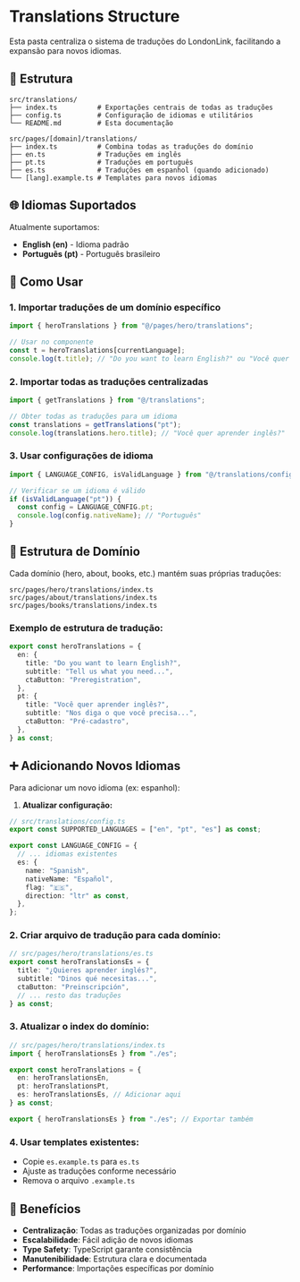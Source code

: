 # Translations Structure

Esta pasta centraliza o sistema de traduções do LondonLink, facilitando a expansão para novos idiomas.

## 📁 Estrutura

```
src/translations/
├── index.ts          # Exportações centrais de todas as traduções
├── config.ts         # Configuração de idiomas e utilitários
└── README.md         # Esta documentação

src/pages/[domain]/translations/
├── index.ts          # Combina todas as traduções do domínio
├── en.ts             # Traduções em inglês
├── pt.ts             # Traduções em português
├── es.ts             # Traduções em espanhol (quando adicionado)
└── [lang].example.ts # Templates para novos idiomas
```

## 🌐 Idiomas Suportados

Atualmente suportamos:

- **English (en)** - Idioma padrão
- **Português (pt)** - Português brasileiro

## 📝 Como Usar

### 1. Importar traduções de um domínio específico

```typescript
import { heroTranslations } from "@/pages/hero/translations";

// Usar no componente
const t = heroTranslations[currentLanguage];
console.log(t.title); // "Do you want to learn English?" ou "Você quer aprender inglês?"
```

### 2. Importar todas as traduções centralizadas

```typescript
import { getTranslations } from "@/translations";

// Obter todas as traduções para um idioma
const translations = getTranslations("pt");
console.log(translations.hero.title); // "Você quer aprender inglês?"
```

### 3. Usar configurações de idioma

```typescript
import { LANGUAGE_CONFIG, isValidLanguage } from "@/translations/config";

// Verificar se um idioma é válido
if (isValidLanguage("pt")) {
  const config = LANGUAGE_CONFIG.pt;
  console.log(config.nativeName); // "Português"
}
```

## 🔧 Estrutura de Domínio

Cada domínio (hero, about, books, etc.) mantém suas próprias traduções:

```
src/pages/hero/translations/index.ts
src/pages/about/translations/index.ts
src/pages/books/translations/index.ts
```

### Exemplo de estrutura de tradução:

```typescript
export const heroTranslations = {
  en: {
    title: "Do you want to learn English?",
    subtitle: "Tell us what you need...",
    ctaButton: "Preregistration",
  },
  pt: {
    title: "Você quer aprender inglês?",
    subtitle: "Nos diga o que você precisa...",
    ctaButton: "Pré-cadastro",
  },
} as const;
```

## ➕ Adicionando Novos Idiomas

Para adicionar um novo idioma (ex: espanhol):

1. **Atualizar configuração:**

```typescript
// src/translations/config.ts
export const SUPPORTED_LANGUAGES = ["en", "pt", "es"] as const;

export const LANGUAGE_CONFIG = {
  // ... idiomas existentes
  es: {
    name: "Spanish",
    nativeName: "Español",
    flag: "🇪🇸",
    direction: "ltr" as const,
  },
};
```

### 2. **Criar arquivo de tradução para cada domínio:**

```typescript
// src/pages/hero/translations/es.ts
export const heroTranslationsEs = {
  title: "¿Quieres aprender inglés?",
  subtitle: "Dinos qué necesitas...",
  ctaButton: "Preinscripción",
  // ... resto das traduções
} as const;
```

### 3. **Atualizar o index do domínio:**

```typescript
// src/pages/hero/translations/index.ts
import { heroTranslationsEs } from "./es";

export const heroTranslations = {
  en: heroTranslationsEn,
  pt: heroTranslationsPt,
  es: heroTranslationsEs, // Adicionar aqui
} as const;

export { heroTranslationsEs } from "./es"; // Exportar também
```

### 4. **Usar templates existentes:**

- Copie `es.example.ts` para `es.ts`
- Ajuste as traduções conforme necessário
- Remova o arquivo `.example.ts`

## 🎯 Benefícios

- **Centralização**: Todas as traduções organizadas por domínio
- **Escalabilidade**: Fácil adição de novos idiomas
- **Type Safety**: TypeScript garante consistência
- **Manutenibilidade**: Estrutura clara e documentada
- **Performance**: Importações específicas por domínio
